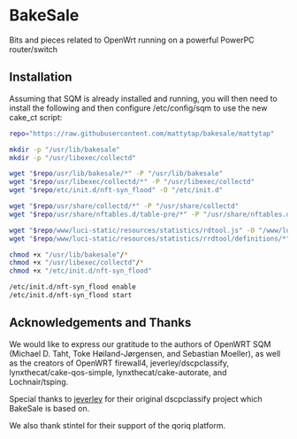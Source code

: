 # BakeSale

Bits and pieces related to OpenWrt running on a powerful PowerPC router/switch

## Installation

Assuming that SQM is already installed and running, you will then need to install the following and then configure /etc/config/sqm to use the new cake_ct script:

```bash
repo="https://raw.githubusercontent.com/mattytap/bakesale/mattytap"

mkdir -p "/usr/lib/bakesale"
mkdir -p "/usr/libexec/collectd"

wget "$repo/usr/lib/bakesale/*" -P "/usr/lib/bakesale"
wget "$repo/usr/libexec/collectd/*" -P "/usr/libexec/collectd"
wget "$repo/etc/init.d/nft-syn_flood" -O "/etc/init.d"

wget "$repo/usr/share/collectd/*" -P "/usr/share/collectd"
wget "$repo/usr/share/nftables.d/table-pre/*" -P "/usr/share/nftables.d/table-pre"

wget "$repo/www/luci-static/resources/statistics/rdtool.js" -O "/www/luci-static/resources/statistics"
wget "$repo/www/luci-static/resources/statistics/rrdtool/definitions/*" -P "/www/luci-static/resources/statistics/rrdtool/definitions"

chmod +x "/usr/lib/bakesale"/*
chmod +x "/usr/libexec/collectd"/*
chmod +x "/etc/init.d/nft-syn_flood"

/etc/init.d/nft-syn_flood enable
/etc/init.d/nft-syn_flood start

```


## Acknowledgements and Thanks

We would like to express our gratitude to the authors of OpenWRT SQM (Michael D. Taht, Toke Høiland-Jørgensen, and Sebastian Moeller), as well as the creators of OpenWRT firewall4, jeverley/dscpclassify, lynxthecat/cake-qos-simple, lynxthecat/cake-autorate, and Lochnair/tsping.

Special thanks to [jeverley](https://github.com/jeverley) for their original dscpclassify project which BakeSale is based on.

We also thank stintel for their support of the qoriq platform.
